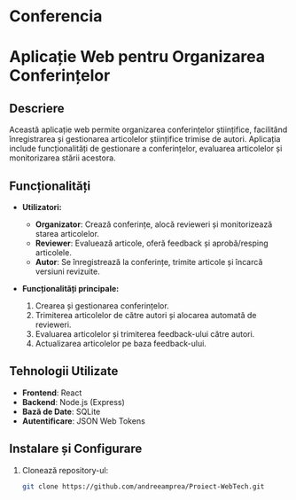 # Conferencia

# Aplicație Web pentru Organizarea Conferințelor

## Descriere
Această aplicație web permite organizarea conferințelor științifice, facilitând înregistrarea și gestionarea articolelor științifice trimise de autori. Aplicația include funcționalități de gestionare a conferințelor, evaluarea articolelor și monitorizarea stării acestora. 

## Funcționalități
- **Utilizatori:** 
  - **Organizator**: Crează conferințe, alocă revieweri și monitorizează starea articolelor.
  - **Reviewer**: Evaluează articole, oferă feedback și aprobă/resping articolele.
  - **Autor**: Se înregistrează la conferințe, trimite articole și încarcă versiuni revizuite.

- **Funcționalități principale:**
  1. Crearea și gestionarea conferințelor.
  2. Trimiterea articolelor de către autori și alocarea automată de revieweri.
  3. Evaluarea articolelor și trimiterea feedback-ului către autori.
  4. Actualizarea articolelor pe baza feedback-ului.

## Tehnologii Utilizate
- **Frontend**: React 
- **Backend**: Node.js (Express) 
- **Bază de Date**: SQLite
- **Autentificare**: JSON Web Tokens

## Instalare și Configurare
1. Clonează repository-ul:
   ```bash
   git clone https://github.com/andreeamprea/Proiect-WebTech.git
